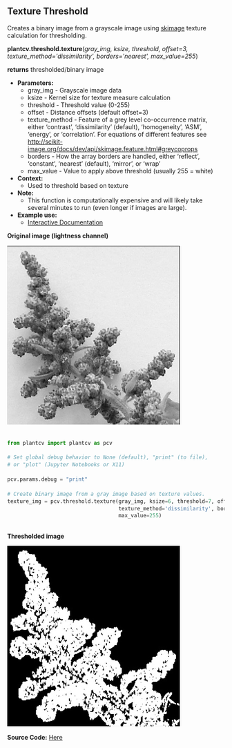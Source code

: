 ## Texture Threshold

Creates a binary image from a grayscale image using [skimage](http://scikit-image.org/docs/dev/index.html)
texture calculation for thresholding.


**plantcv.threshold.texture**(*gray_img, ksize, threshold, offset=3, texture_method='dissimilarity', borders='nearest', max_value=255*)

**returns** thresholded/binary image

- **Parameters:**
    - gray_img - Grayscale image data
    - ksize - Kernel size for texture measure calculation
    - threshold - Threshold value (0-255)
    - offset - Distance offsets (default offset=3)
    - texture_method - Feature of a grey level co-occurrence matrix, either
                      ‘contrast’, ‘dissimilarity’ (default), ‘homogeneity’, ‘ASM’, ‘energy’,
                      or ‘correlation’. For equations of different features see
                      http://scikit-image.org/docs/dev/api/skimage.feature.html#greycoprops
    - borders - How the array borders are handled, either ‘reflect’, ‘constant’, ‘nearest’ (default), ‘mirror’, or ‘wrap’
    - max_value - Value to apply above threshold (usually 255 = white)
- **Context:**
    - Used to threshold based on texture
- **Note:**
    - This function is computationally expensive and will likely take several minutes to run (even longer if images are large).
- **Example use:**
    - [Interactive Documentation](https://mybinder.org/v2/gh/danforthcenter/plantcv-binder.git/master?filepath=notebooks%2Fthreshold.ipynb)

**Original image (lightness channel)**

![Screenshot](img/documentation_images/texture_threshold/texture_gray.jpg)

```python

from plantcv import plantcv as pcv

# Set global debug behavior to None (default), "print" (to file), 
# or "plot" (Jupyter Notebooks or X11)

pcv.params.debug = "print"

# Create binary image from a gray image based on texture values.
texture_img = pcv.threshold.texture(gray_img, ksize=6, threshold=7, offset=3, 
                                    texture_method='dissimilarity', borders='nearest', 
                                    max_value=255)
                                    
```

**Thresholded image**

![Screenshot](img/documentation_images/texture_threshold/texture_thresholded.jpg)

**Source Code:** [Here](https://github.com/danforthcenter/plantcv/blob/master/plantcv/plantcv/threshold/threshold_methods.py)

